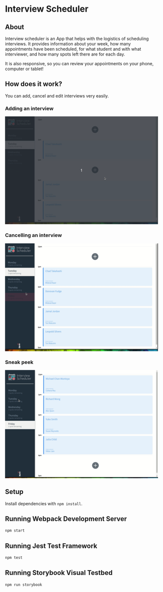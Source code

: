 # Interview Scheduler

## About 

Interview scheduler is an App that helps with the logistics of scheduling interviews. It provides information about your week, how many appointments have been scheduled, for what student and with what interviewer, and how many spots left there are for each day.

It is also responsive, so you can review your appointments on your phone, computer or tablet!

## How does it work?

You can add, cancel and edit interviews very easily.

### Adding an interview 

!["Adding an interview"](https://github.com/paolagd/scheduler/blob/master/docs/add.gif?raw=true)

### Cancelling an interview 

!["Cancelling an interview"](https://github.com/paolagd/scheduler/blob/master/docs/delete.gif?raw=true)

### Sneak peek
 
!["App"](https://github.com/paolagd/scheduler/blob/master/docs/peek.gif?raw=true)
 
## Setup

Install dependencies with `npm install`.

## Running Webpack Development Server

```sh
npm start
```

## Running Jest Test Framework

```sh
npm test
```

## Running Storybook Visual Testbed

```sh
npm run storybook
```
